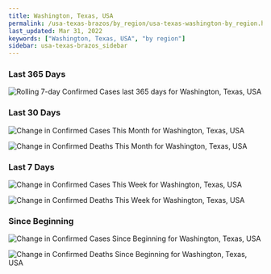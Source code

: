 ```yaml
---
title: Washington, Texas, USA
permalink: /usa-texas-brazos/by_region/usa-texas-washington-by_region.html
last_updated: Mar 31, 2022
keywords: ["Washington, Texas, USA", "by region"]
sidebar: usa-texas-brazos_sidebar
---
```


<h3>Last 365 Days</h3>

![Rolling 7-day Confirmed Cases last 365 days for Washington, Texas, USA](/covid_tracker/images/graphs/usa-texas-washington-weekly_totals_graph.png)

<h3>Last 30 Days</h3>

![Change in Confirmed Cases This Month for Washington, Texas, USA](/covid_tracker/images/graphs/usa-texas-washington-delta_confirmed-30_days_graph.png)

![Change in Confirmed Deaths This Month for Washington, Texas, USA](/covid_tracker/images/graphs/usa-texas-washington-delta_deaths-30_days_graph.png)

<h3>Last 7 Days</h3>

![Change in Confirmed Cases This Week for Washington, Texas, USA](/covid_tracker/images/graphs/usa-texas-washington-delta_confirmed-7_days_graph.png)

![Change in Confirmed Deaths This Week for Washington, Texas, USA](/covid_tracker/images/graphs/usa-texas-washington-delta_deaths-7_days_graph.png)

<h3>Since Beginning</h3>

![Change in Confirmed Cases Since Beginning for Washington, Texas, USA](/covid_tracker/images/graphs/usa-texas-washington-delta_confirmed-since_beginning_graph.png)

![Change in Confirmed Deaths Since Beginning for Washington, Texas, USA](/covid_tracker/images/graphs/usa-texas-washington-delta_deaths-since_beginning_graph.png)
